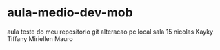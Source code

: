 # aula-medio-dev-mob
aula teste do meu repositorio git
alteracao pc local sala 15
nicolas
Kayky
Tiffany
Miriellen
Mauro